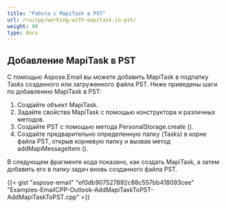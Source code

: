 ```yaml
---
title: "Работа с MapiTask в PST"
url: /ru/cpp/working-with-mapitask-in-pst/
weight: 90
type: docs
---
```


## **Добавление MapiTask в PST**
С помощью Aspose.Email вы можете добавить MapiTask в подпапку Tasks созданного или загруженного файла PST. Ниже приведены шаги по добавлению MapiTask в PST:

1. Создайте объект MapiTask.
1. Задайте свойства MapiTask с помощью конструктора и различных методов.
1. Создайте PST с помощью метода PersonalStorage.create ().
1. Создайте предварительно определенную папку (Tasks) в корне файла PST, открыв корневую папку и вызвав метод addMapiMessageItem ().

В следующем фрагменте кода показано, как создать MapiTask, а затем добавить его в папку задач вновь созданного файла PST.



{{< gist "aspose-email" "ef0db907527892c88c557bb418093cee" "Examples-EmailCPP-Outlook-AddMapiTaskToPST-AddMapiTaskToPST.cpp" >}}
